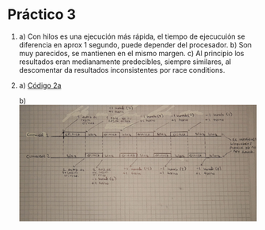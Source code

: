 # Práctico 3
1)  a) Con hilos es una ejecución más rápida, el tiempo de ejecucuión se diferencia en aprox 1 segundo, puede depender 
    del procesador.
    b) Son muy parecidos, se mantienen en el mismo margen.
    c) Al principio los resultados eran medianamente predecibles, siempre similares, al descomentar da resultados inconsistentes por race conditions.
2)  a)
<a href="./TP3/con_race_condition.c"> Código 2a </a>

    b)
<img src="./TP3/2b.png"
/>
